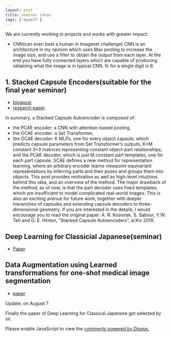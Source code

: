 ```yaml
---
layout: post
title: Seminar ideas
tags: ['myself']
---
```



We are currently working in projects and works with greater impact:
- CNN(can even beat a human in Imagenet challenge)
CNN is an architecture in my opinion which uses Max pooling to increase the image size, and use a filter to obtain the output from each layer. At the end you have fully connected layers which are capable of producing obtaining what the image is in typical CNN. fc for a single digit is 9.

## 1. Stacked Capsule Encoders(suitable for the final year seminar)

- [blogpost](https://akosiorek.github.io/ml/2019/06/23/stacked_capsule_autoencoders.html)
- [research paper](https://arxiv.org/pdf/1906.06818.pdf)

In summary, a Stacked Capsule Autoencoder is composed of:
- the PCAE encoder: a CNN with attention-based pooling, 
- the OCAE encoder: a Set Transformer, 
- the OCAE decoder: 
K
MLPs, one for every object capsule, which predicts capsule parameters from Set Transformer’s outputs, 
K×M
constant 3×3
matrices representing constant object-part relationships, 
and the PCAE decoder, which is just M
constant part templates, one for each part capsule. 
SCAE defines a new method for representation learning, where an arbitrary encoder learns viewpoint-equivariant representations by inferring parts and their poses and groups them into objects. This post provides motivation as well as high-level intuitions behind this idea, and an overview of the method. The major drawback of the method, as of now, is that the part decoder uses fixed templates, which are insufficient to model complicated real-world images. This is also an exciting avenue for future work, together with deeper hierarchies of capsules and extending capsule decoders to three-dimensional geometry. If you are interested in the details, I would encourage you to read the original paper: A. R. Kosiorek, S. Sabour, Y.W. Teh and G. E. Hinton, “Stacked Capsule Autoencoders”, arXiv 2019.

## Deep Learning for Classicial Japanese(seminar)

- [Paper](https://arxiv.org/abs/1812.01718)

## Data Augmentation using Learned transformations for one-shot medical image segmentation

- [paper](https://arxiv.org/pdf/1902.09383v2.pdf)

Update: on August 7

Finally the paper of Deep Learning for Classical Japenese got selected by sir. 


<div id="disqus_thread"></div>
<script>

/**
*  RECOMMENDED CONFIGURATION VARIABLES: EDIT AND UNCOMMENT THE SECTION BELOW TO INSERT DYNAMIC VALUES FROM YOUR PLATFORM OR CMS.
*  LEARN WHY DEFINING THESE VARIABLES IS IMPORTANT: https://disqus.com/admin/universalcode/#configuration-variables*/
/*
var disqus_config = function () {
this.page.url = PAGE_URL;  // Replace PAGE_URL with your page's canonical URL variable
this.page.identifier = PAGE_IDENTIFIER; // Replace PAGE_IDENTIFIER with your page's unique identifier variable
};
*/
(function() { // DON'T EDIT BELOW THIS LINE
var d = document, s = d.createElement('script');
s.src = 'https://https-kurianbenoy-github-io.disqus.com/embed.js';
s.setAttribute('data-timestamp', +new Date());
(d.head || d.body).appendChild(s);
})();
</script>
<noscript>Please enable JavaScript to view the <a href="https://disqus.com/?ref_noscript">comments powered by Disqus.</a></noscript>

